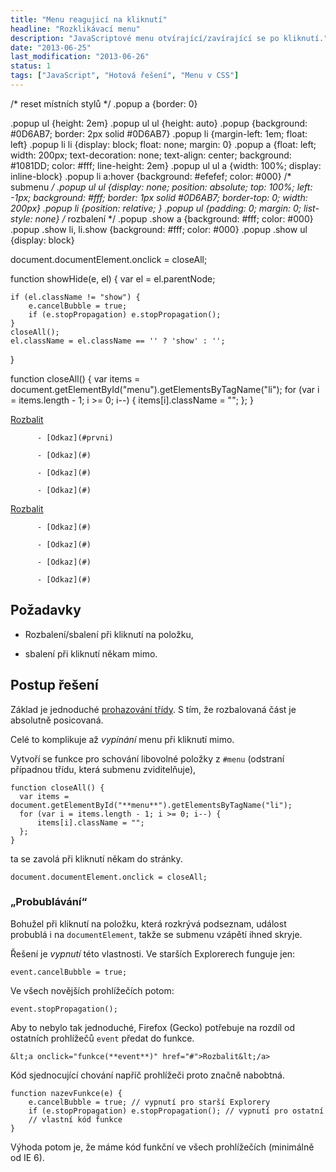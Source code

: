 ```yaml
---
title: "Menu reagujicí na kliknutí"
headline: "Rozklikávací menu"
description: "JavaScriptové menu otvírající/zavírající se po kliknutí."
date: "2013-06-25"
last_modification: "2013-06-26"
status: 1
tags: ["JavaScript", "Hotová řešení", "Menu v CSS"]
---
```


/* reset místních stylů */ 
.popup a {border: 0}

.popup ul {height: 2em}
.popup ul ul {height: auto}
.popup {background: #0D6AB7; border: 2px solid #0D6AB7}
.popup li {margin-left: 1em; float: left}
.popup li li {display: block; float: none; margin: 0}
.popup a {float: left; width: 200px; text-decoration: none; text-align: center; background: #1081DD; color: #fff; line-height: 2em}
.popup ul ul a {width: 100%; display: inline-block}
.popup li a:hover {background: #efefef; color: #000}
/* submenu */
.popup ul ul {display: none; position: absolute; top: 100%; left: -1px; background: #fff; border: 1px solid #0D6AB7; border-top: 0; width: 200px}
.popup li {position: relative; }
.popup ul {padding: 0; margin: 0; list-style: none}
/* rozbalení */
.popup .show a {background: #fff; color: #000}
.popup .show li, li.show {background: #fff; color: #000}
.popup .show ul {display: block}

document.documentElement.onclick = closeAll;

function showHide(e, el) {
	var el = el.parentNode;

	if (el.className != "show") {
		e.cancelBubble = true;
		if (e.stopPropagation) e.stopPropagation();
	}
	closeAll();
	el.className = el.className == '' ? 'show' : '';
}

function closeAll() {
	var items = document.getElementById("menu").getElementsByTagName("li");
	for (var i = items.length - 1; i >= 0; i--) {
		items[i].className = "";
	};
}

  [Rozbalit](#)
		
          - [Odkaz](#prvni)

          - [Odkaz](#)

          - [Odkaz](#)

          - [Odkaz](#)

  [Rozbalit](#)
		
          - [Odkaz](#)

          - [Odkaz](#)

          - [Odkaz](#)

          - [Odkaz](#)

## Požadavky

  - Rozbalení/sbalení při kliknutí na položku,

  - sbalení při kliknutí někam mimo.

## Postup řešení

Základ je jednoduché [prohazování třídy](/zobrazit-skryt). S tím, že rozbalovaná část je absolutně posicovaná.

Celé to komplikuje až *vypínání* menu při kliknutí mimo.

  Vytvoří se funkce pro schování libovolné položky z `#menu` (odstraní případnou třídu, která submenu zviditelňuje),
  ```
function closeAll() {
	var items = document.getElementById("**menu**").getElementsByTagName("li");
	for (var i = items.length - 1; i >= 0; i--) {
		items[i].className = "";
	};
}
```

  ta se zavolá při kliknutí někam do stránky.
  ```
document.documentElement.onclick = closeAll;
```

### „Probublávání“

Bohužel při kliknutí na položku, která rozkrývá podseznam, událost probublá i na `documentElement`, takže se submenu vzápětí ihned skryje.

Řešení je *vypnutí* této vlastnosti. Ve starších Explorerech funguje jen:

```
event.cancelBubble = true;
```

Ve všech novějších prohlížečích potom:

```
event.stopPropagation();
```

Aby to nebylo tak jednoduché, Firefox (Gecko) potřebuje na rozdíl od ostatních prohlížečů `event` předat do funkce.

```
&lt;a onclick="funkce(**event**)" href="#">Rozbalit&lt;/a>
```

Kód sjednocující chování napříč prohlížeči proto značně nabobtná.

```
function nazevFunkce(e) {
	e.cancelBubble = true; // vypnutí pro starší Explorery
	if (e.stopPropagation) e.stopPropagation(); // vypnutí pro ostatní
    // vlastní kód funkce
}
```

Výhoda potom je, že máme kód funkční ve všech prohlížečích (minimálně od IE 6).